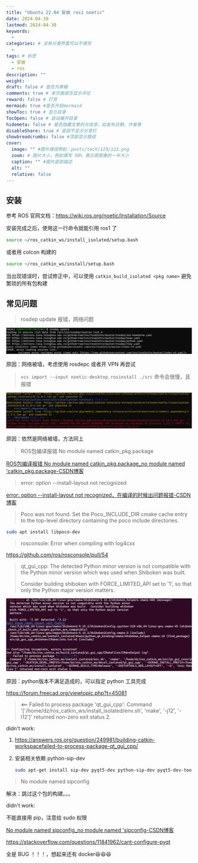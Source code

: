 ```yaml
---
title: "Ubuntu 22.04 安装 ros1 noetic"
date: 2024-04-30
lastmod: 2024-04-30
keywords:
  -
categories: # 没有分类界面可以不填写
  -
tags: # 标签
  - 安装
  - ros
description: ""
weight:
draft: false # 是否为草稿
comments: true # 本页面是否显示评论
reward: false # 打赏
mermaid: true #是否开启mermaid
showToc: true # 显示目录
TocOpen: false # 自动展开目录
hidemeta: false # 是否隐藏文章的元信息，如发布日期、作者等
disableShare: true # 底部不显示分享栏
showbreadcrumbs: false #顶部显示路径
cover:
  image: "" #图片路径例如：posts/tech/123/123.png
  zoom: # 图片大小，例如填写 50% 表示原图像的一半大小
  caption: "" #图片底部描述
  alt: ""
  relative: false
---
```




## 安装

参考 ROS 官网文档：https://wiki.ros.org/noetic/Installation/Source



安装完成之后，使用这一行命令就能引用 ros1 了

``` bash
source ~/ros_catkin_ws/install_isolated/setup.bash
```

或者用 colcon 构建的

``` bash
source ~/ros_catkin_ws/install/setup.bash
```



当出现错误时，尝试修正中，可以使用 `catkin_build_isolated <pkg name>` 避免繁琐的所有包构建



## 常见问题

> rosdep update 报错，网络问题

![image-20240430044101740](ros_noetic_install_from_source/image-20240430044101740.png)

原因：网络被墙，考虑使用 rosdepc 或者开 VPN 再尝试



> `vcs import --input noetic-desktop.rosinstall ./src` 命令会很慢，且报错

![image-20240430045305375](ros_noetic_install_from_source/image-20240430045305375.png)

原因：依然是网络被墙，方法同上




> ROS包编译报错 No module named catkin_pkg.package

[ROS包编译报错 No module named catkin_pkg.package_no module named 'catkin_pkg.package-CSDN博客](https://blog.csdn.net/qq_39779233/article/details/107446258)



> error: option --install-layout not recognized

[error: option --install-layout not recognized，在编译的时候出问题报错-CSDN博客](https://blog.csdn.net/pvmsmfchcs/article/details/128655947)



> Poco was not found.  Set the Poco_INCLUDE_DIR cmake cache entry to the
>   top-level directory containing the poco include directories.

``` bash
sudo apt install libpoco-dev
```



> rosconsole: Error when compiling with log4cxx

https://github.com/ros/rosconsole/pull/54



> qt_gui_cpp:  The detected Python minor version is not compatible with the Python minor
>   version which was used when Shiboken was built. 
>
> Consider building shiboken
>   with FORCE_LIMITED_API set to '1', so that only the Python major version
>   matters.

![image-20240430053951854](ros_noetic_install_from_source/image-20240430053951854.png)

原因：python版本不满足造成的，可以指定 python 工具完成

https://forum.freecad.org/viewtopic.php?t=45081





> <== Failed to process package 'qt_gui_cpp':
>   Command '['/home/dz/ros_catkin_ws/install_isolated/env.sh', 'make', '-j12', '-l12']' returned non-zero exit status 2.



didn't work:

1. https://answers.ros.org/question/249981/building-catkin-workspacefailed-to-process-package-qt_gui_cpp/

2. 安装相关依赖 python-sip-dev

   ```bash
   sudo apt-get install sip-dev pyqt5-dev python-sip-dev pyqt5-dev-tools
   ```

   

>  No module named sipconfig

解决：跳过这个包的构建。。。

didn't work:

不能直接用 pip，注意给 sudo 权限

[No module named sipconfig_no module named 'sipconfig-CSDN博客](https://blog.csdn.net/appleyuchi/article/details/78542517)

https://stackoverflow.com/questions/11841962/cant-configure-pyqt



全是 BUG ！！！，想起来还有 docker😆😆😆